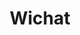 ---
title: "Wichat"
image: "src/assets/wichat-logo.png"
description: "A quiz webpage using react and node.js, with AI interaction for the 2025 Empathy's AI challenge."
link: "https://github.com/Arquisoft/wichat_en1a"
---